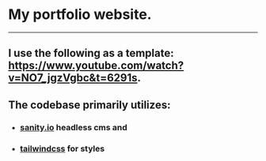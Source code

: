 # My portfolio website. 
---
I use the following as a template: https://www.youtube.com/watch?v=NO7_jgzVgbc&t=6291s. 
---
## The codebase primarily utilizes:
- ### **[sanity.io](https://www.sanity.io/)** headless cms and 
- ### **[tailwindcss](https://tailwindcss.com/)** for styles
